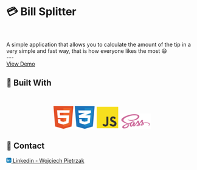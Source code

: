 <a name="readme-top"></a>

# 💳 Bill Splitter

<br />
  <p>
    A simple application that allows you to calculate the amount of the tip in a very simple and fast way, that is how everyone likes the most 😄
    <br />
    ---
    <br />
    <a href="https://tranquil-pastelito-94b87b.netlify.app/" target="_blank">View Demo</a>
  </p>

## 🧰 Built With

<br />
<p align="center">
<img height="60" src="img/github/html5.svg"/>
<img height="60" src="img/github/css3.svg"/>
<img height="60" src="img/github/javascript.svg"/>
<img height="40" src="img/github/sass.svg"/>
</p>

## 💼 Contact

<a href="https://www.linkedin.com/in/wojciech-pietrzak-238a25262/"><img height="13" src="img/github/linkedin.svg"/> Linkedin - Wojciech Pietrzak</a>
